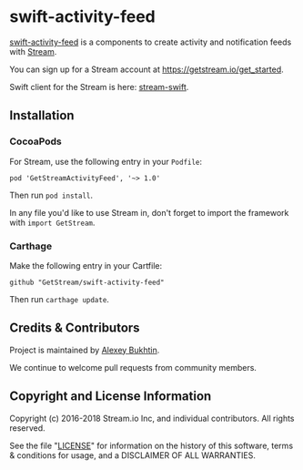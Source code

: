 # swift-activity-feed

[swift-activity-feed](https://github.com/GetStream/swift-activity-feed) is a components to create activity and notification feeds with [Stream](https://getstream.io/).

You can sign up for a Stream account at https://getstream.io/get_started.

Swift client for the Stream is here: [stream-swift](https://github.com/GetStream/stream-swift).

## Installation

### CocoaPods

For Stream, use the following entry in your `Podfile`:
```
pod 'GetStreamActivityFeed', '~> 1.0'
```
Then run `pod install`.

In any file you'd like to use Stream in, don't forget to import the framework with `import GetStream`.

### Carthage

Make the following entry in your Cartfile:
```
github "GetStream/swift-activity-feed"
```
Then run `carthage update`.

## Credits & Contributors

Project is maintained by [Alexey Bukhtin](https://github.com/buh).

We continue to welcome pull requests from community members.

## Copyright and License Information

Copyright (c) 2016-2018 Stream.io Inc, and individual contributors. All rights reserved.

See the file "[LICENSE](https://github.com/GetStream/stream-swift/blob/master/LICENSE)" for information on the history of this software, terms & conditions for usage, and a DISCLAIMER OF ALL WARRANTIES.
